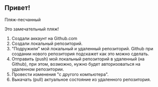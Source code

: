 ## Привет!

Пляж-песчанный

Это замечательный пляж!

1. Создали аккаунт на Github.com
2. Создали локальный репозиторий.
3. "Подружили" мой локальный и удаленный репозиторий. Github при создании нового репозитория подскажет как это можно сделать.
4. Отправить (push) мой локальный репозиторий в удаленный (на Github), при этом, возможно, нужно будет авторизоваться на удаленном репозитории.
5. Провести изменения "с другого компьютера".
6. Выкачать (pull) актуальное состояние из удаленного репозитория.